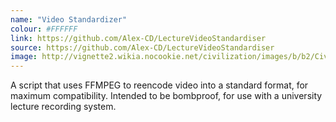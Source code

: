 ```yaml
---
name: "Video Standardizer"
colour: #FFFFFF
link: https://github.com/Alex-CD/LectureVideoStandardiser
source: https://github.com/Alex-CD/LectureVideoStandardiser
image: http://vignette2.wikia.nocookie.net/civilization/images/b/b2/Civilization_V_logo.png
---
```


A script that uses FFMPEG to reencode video into a standard format, for maximum compatibility.
Intended to be bombproof, for use with a university lecture recording system.